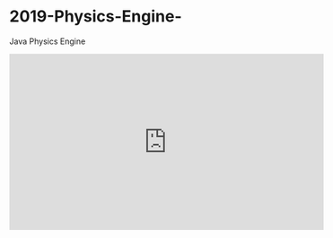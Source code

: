# 2019-Physics-Engine-
﻿Java Physics Engine﻿


<iframe width="560" height="315" src="https://www.youtube.com/embed/" frameborder="0" allowfullscreen></iframe>
